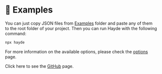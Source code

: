 # 🚀 Examples

You can just copy JSON files from [Examples](https://github.com/Sly777/hayde/tree/main/examples) folder and paste any of them to the root folder of your project. Then you can run Hayde with the following command:

```bash
npx hayde
```

For more information on the available options, please check the [options](../docs/options.md) page.

Click here to see the [GitHub](https://github.com/Sly777/hayde/tree/main/examples) page.
